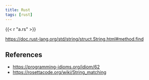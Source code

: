 ```yaml
---
title: Rust
tags: [rust]
---
```


{{< r "a.rs" >}}

<https://doc.rust-lang.org/std/string/struct.String.html#method.find>

## References

- <https://programming-idioms.org/idiom/62>
- <https://rosettacode.org/wiki/String_matching>
